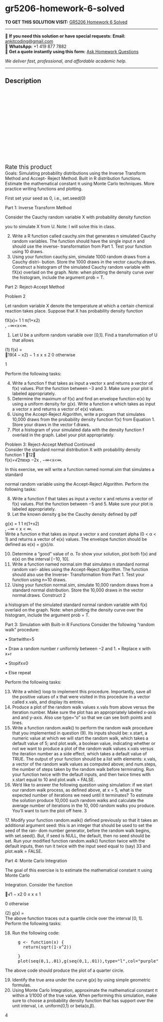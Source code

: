 # gr5206-homework-6-solved
**TO GET THIS SOLUTION VISIT:** [GR5206 Homework 6 Solved](https://www.ankitcodinghub.com/product/gr5206-homework-6-solved/)


---

📩 **If you need this solution or have special requests:** **Email:** ankitcoding@gmail.com  
📱 **WhatsApp:** +1 419 877 7882  
📄 **Get a quote instantly using this form:** [Ask Homework Questions](https://www.ankitcodinghub.com/services/ask-homework-questions/)

*We deliver fast, professional, and affordable academic help.*

---

<h2>Description</h2>



<div class="kk-star-ratings kksr-auto kksr-align-center kksr-valign-top" data-payload="{&quot;align&quot;:&quot;center&quot;,&quot;id&quot;:&quot;94748&quot;,&quot;slug&quot;:&quot;default&quot;,&quot;valign&quot;:&quot;top&quot;,&quot;ignore&quot;:&quot;&quot;,&quot;reference&quot;:&quot;auto&quot;,&quot;class&quot;:&quot;&quot;,&quot;count&quot;:&quot;0&quot;,&quot;legendonly&quot;:&quot;&quot;,&quot;readonly&quot;:&quot;&quot;,&quot;score&quot;:&quot;0&quot;,&quot;starsonly&quot;:&quot;&quot;,&quot;best&quot;:&quot;5&quot;,&quot;gap&quot;:&quot;4&quot;,&quot;greet&quot;:&quot;Rate this product&quot;,&quot;legend&quot;:&quot;0\/5 - (0 votes)&quot;,&quot;size&quot;:&quot;24&quot;,&quot;title&quot;:&quot;GR5206 Homework 6 Solved&quot;,&quot;width&quot;:&quot;0&quot;,&quot;_legend&quot;:&quot;{score}\/{best} - ({count} {votes})&quot;,&quot;font_factor&quot;:&quot;1.25&quot;}">

<div class="kksr-stars">

<div class="kksr-stars-inactive">
            <div class="kksr-star" data-star="1" style="padding-right: 4px">


<div class="kksr-icon" style="width: 24px; height: 24px;"></div>
        </div>
            <div class="kksr-star" data-star="2" style="padding-right: 4px">


<div class="kksr-icon" style="width: 24px; height: 24px;"></div>
        </div>
            <div class="kksr-star" data-star="3" style="padding-right: 4px">


<div class="kksr-icon" style="width: 24px; height: 24px;"></div>
        </div>
            <div class="kksr-star" data-star="4" style="padding-right: 4px">


<div class="kksr-icon" style="width: 24px; height: 24px;"></div>
        </div>
            <div class="kksr-star" data-star="5" style="padding-right: 4px">


<div class="kksr-icon" style="width: 24px; height: 24px;"></div>
        </div>
    </div>

<div class="kksr-stars-active" style="width: 0px;">
            <div class="kksr-star" style="padding-right: 4px">


<div class="kksr-icon" style="width: 24px; height: 24px;"></div>
        </div>
            <div class="kksr-star" style="padding-right: 4px">


<div class="kksr-icon" style="width: 24px; height: 24px;"></div>
        </div>
            <div class="kksr-star" style="padding-right: 4px">


<div class="kksr-icon" style="width: 24px; height: 24px;"></div>
        </div>
            <div class="kksr-star" style="padding-right: 4px">


<div class="kksr-icon" style="width: 24px; height: 24px;"></div>
        </div>
            <div class="kksr-star" style="padding-right: 4px">


<div class="kksr-icon" style="width: 24px; height: 24px;"></div>
        </div>
    </div>
</div>


<div class="kksr-legend" style="font-size: 19.2px;">
            <span class="kksr-muted">Rate this product</span>
    </div>
    </div>
<div class="page" title="Page 1">
<div class="layoutArea">
<div class="column">
Goals: Simulating probability distributions using the Inverse Transform Method and Accept- Reject Method. Built in R distribution functions. Estimate the mathematical constant π using Monte Carlo techniques. More practice writing functions and plotting.

First set your seed as 0, i.e., set.seed(0)

Part 1: Inverse Transform Method

Consider the Cauchy random variable X with probability density function

you to simulate X from U. Note: I will solve this in class.

<ol start="2">
<li>Write a R function called cauchy.sim that generates n simulated Cauchy random variables. The function should have the single input n and should use the inverse- transformation from Part 1. Test your function using 10 draws.</li>
<li>Using your function cauchy.sim, simulate 1000 random draws from a Cauchy distri- bution. Store the 1000 draws in the vector cauchy.draws. Construct a histogram of the simulated Cauchy random variable with fX(x) overlaid on the graph. Note: when plotting the density curve over the histogram, include the argument prob = T.</li>
</ol>
Part 2: Reject-Accept Method

Problem 2

Let random variable X denote the temperature at which a certain chemical reaction takes place. Suppose that X has probability density function

</div>
</div>
<div class="layoutArea">
<div class="column">
fX(x)= 1 1 π(1+x2)

</div>
</div>
<div class="layoutArea">
<div class="column">
, −∞&lt;x&lt;∞.

1. Let U be a uniform random variable over [0,1]. Find a transformation of U that allows

</div>
</div>
<div class="layoutArea">
<div class="column">
(1) f(x) =

</div>
<div class="column">
􏰐19(4 − x2) − 1 ≤ x ≤ 2 0 otherwise

1

</div>
</div>
<div class="layoutArea">
<div class="column">
Perform the following tasks:

</div>
</div>
</div>
<div class="page" title="Page 2">
<div class="layoutArea">
<div class="column">
<ol start="4">
<li>Write a function f that takes as input a vector x and returns a vector of f(x) values. Plot the function between −3 and 3. Make sure your plot is labeled appropriately.</li>
<li>Determine the maximum of f(x) and find an envelope function e(x) by using a uniform density for g(x). Write a function e which takes as input a vector x and returns a vector of e(x) values.</li>
<li>Using the Accept-Reject Algorithm, write a program that simulates 10,000 draws from the probability density function f(x) from Equation 1. Store your draws in the vector f.draws.</li>
<li>Plot a histogram of your simulated data with the density function f overlaid in the graph. Label your plot appropriately.</li>
</ol>
Problem 3: Reject-Accept Method Continued

</div>
</div>
<div class="layoutArea">
<div class="column">
Consider the standard normal distribution X with probability density function 1 􏰀12􏰁

</div>
</div>
<div class="layoutArea">
<div class="column">
f(x)=√2πexp −2x , −∞&lt;x&lt;∞.

In this exercise, we will write a function named normal.sim that simulates a standard

</div>
</div>
<div class="layoutArea">
<div class="column">
normal random variable using the Accept-Reject Algorithm. Perform the following tasks:

<ol start="8">
<li>Write a function f that takes as input a vector x and returns a vector of f(x) values. Plot the function between −5 and 5. Make sure your plot is labeled appropriately.</li>
<li>Let the known density g be the Cauchy density defined by pdf</li>
</ol>
</div>
</div>
<div class="layoutArea">
<div class="column">
g(x) = 1 1 π(1+x2)

</div>
<div class="column">
, −∞ &lt; x &lt; ∞.

</div>
</div>
<div class="layoutArea">
<div class="column">
Write a function e that takes as input a vector x and constant alpha (0 &lt; α &lt; 1) and returns a vector of e(x) values. The envelope function should be defined as e(x) = g(x)/α.

<ol start="10">
<li>Determine a “good” value of α. To show your solution, plot both f(x) and e(x) on the interval [−10, 10].</li>
<li>Write a function named normal.sim that simulates n standard normal random vari- ables using the Accept-Reject Algorithm. The function should also use the Inverse- Transformation from Part 1. Test your function using n=10 draws.</li>
<li>Using your function normal.sim, simulate 10,000 random draws from a standard normal distribution. Store the 10,000 draws in the vector normal.draws. Construct
2
</li>
</ol>
</div>
</div>
</div>
<div class="page" title="Page 3">
<div class="layoutArea">
<div class="column">
a histogram of the simulated standard normal random variable with f(x) overlaid on the graph. Note: when plotting the density curve over the histogram, include the argument prob = T.

Part 3: Simulation with Built-in R Functions Consider the following “random walk” procedure:

• Startwithx=5

• Draw a random number r uniformly between −2 and 1. • Replace x with x+r

• Stopifx≤0

• Else repeat

Perform the following tasks:

<ol start="13">
<li>Write a while() loop to implement this procedure. Importantly, save all the positive values of x that were visited in this procedure in a vector called x.vals, and display its entries.</li>
<li>Produce a plot of the random walk values x.vals from above versus the iteration number. Make sure the plot has an appropriately labeled x-axis and and y-axis. Also use type=”o” so that we can see both points and lines.</li>
<li>Write a function random.walk() to perform the random walk procedure that you implemented in question (9). Its inputs should be: x.start, a numeric value at which we will start the random walk, which takes a default value of 5; and plot.walk, a boolean value, indicating whether or not we want to produce a plot of the random walk values x.vals versus the iteration number as a side effect, which takes a default value of TRUE. The output of your function should be a list with elements: x.vals, a vector of the random walk values as computed above; and num.steps, the number of steps taken by the random walk before terminating. Run your function twice with the default inputs, and then twice times with x.start equal to 10 and plot.walk = FALSE.</li>
<li>We’d like to answer the following question using simulation: if we start our random walk process, as defined above, at x = 5, what is the expected number of iterations we need until it terminates? To estimate the solution produce 10,000 such random walks and calculate the average number of iterations in the 10, 000 random walks you produce. You’ll want to turn the plot off here.
3
</li>
</ol>
</div>
</div>
</div>
<div class="page" title="Page 4">
<div class="layoutArea">
<div class="column">
17. Modify your function random.walk() defined previously so that it takes an additional argument seed: this is an integer that should be used to set the seed of the ran- dom number generator, before the random walk begins, with set.seed(). But, if seed is NULL, the default, then no seed should be set. Run your modified function random.walk() function twice with the default inputs, then run it twice with the input seed equal to (say) 33 and plot.walk = FALSE.

Part 4: Monte Carlo Integration

The goal of this exercise is to estimate the mathematical constant π using Monte Carlo

Integration. Consider the function

􏰐√1 − x2 0 ≤ x ≤ 1

0 otherwise

</div>
</div>
<div class="layoutArea">
<div class="column">
(2) g(x) =

</div>
</div>
<div class="layoutArea">
<div class="column">
The above function traces out a quartile circle over the interval [0, 1]. Perform the following tasks:

18. Run the following code:

<pre>     g &lt;- function(x) {
       return(sqrt(1-x^2))
</pre>
<pre>     }
     plot(seq(0,1,.01),g(seq(0,1,.01)),type="l",col="purple")
</pre>
The above code should produce the plot of a quarter circle.

<ol start="19">
<li>Identify the true area under the curve g(x) by using simple geometric formulas.</li>
<li>Using Monte Carlo Integration, approximate the mathematical constant π within a 1/1000 of the true value. When performing this simulation, make sure to choose a probability density function that has support over the unit interval, i.e. uniform(0,1) or beta(α,β).</li>
</ol>
</div>
</div>
<div class="layoutArea">
<div class="column">
4

</div>
</div>
</div>
